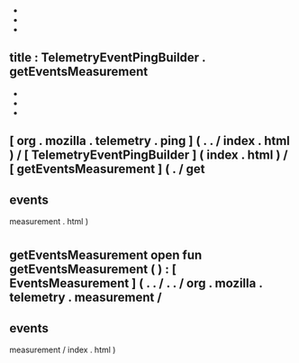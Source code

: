 -
-
-
title
:
TelemetryEventPingBuilder
.
getEventsMeasurement
-
-
-
-
[
org
.
mozilla
.
telemetry
.
ping
]
(
.
.
/
index
.
html
)
/
[
TelemetryEventPingBuilder
]
(
index
.
html
)
/
[
getEventsMeasurement
]
(
.
/
get
-
events
-
measurement
.
html
)
#
getEventsMeasurement
open
fun
getEventsMeasurement
(
)
:
[
EventsMeasurement
]
(
.
.
/
.
.
/
org
.
mozilla
.
telemetry
.
measurement
/
-
events
-
measurement
/
index
.
html
)
